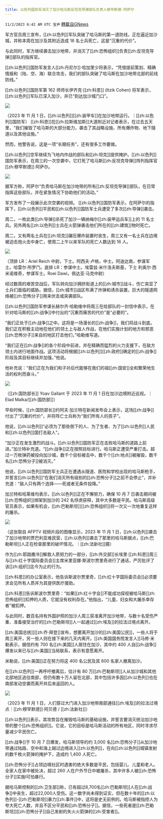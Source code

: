 ```yaml
---
title: 以色列国防军消灭了加沙哈马斯反坦克导弹部队负责人穆罕默德·阿萨尔
---
```

`11/2/2023 6:42 AM UTC 宝尹` [轉載自GNews](https://gnews.org/articles/1911822)

军方官员周三宣布，[[zh:以色列]]军队突破了哈马斯的第一道防线，正在逼近加沙城，并称本周在加沙及其附近造成 16 名士兵死亡，这是“沉重的代价”。

与此同时，军方继续袭击加沙地带，并消灭了[[zh:恐怖组织]]负责[[zh:反坦克导弹]]部队的指挥官。

[[zh:以色列]]国防军发言人[[zh:丹尼尔]]·哈加里少将表示，“凭借提前策划、精确情报和（陆、空、海）联合攻击，我们的部队突破了哈马斯在加沙地带北部的前线防线。”

[[zh:以色列]]国防军第 162 师师长伊齐克·[[zh:科恩]] (Itzik Cohen) 将军表示，[[zh:以色列]]军队已深入加沙，并已“到达加沙城门口”。


![](https://i.imgur.com/15PCHyZ.jpg)

（2023 年 11 月 1 日，[[zh:以色列]][[zh:装甲车]]在加沙地带运行。｜[[zh:以色列]]国防军）
[[zh:科恩]]在[[zh:拉斯维加斯]]大道附近对记者表示，在过去五天里，“我们摧毁了哈马斯的大部分能力，袭击了其战略设施、所有爆炸物、地下隧道以及其他设施。”

然而，他警告说，这是一项“长期任务”，还有很多工作要做。

[[zh:以色列]]空军继续为飞地内作战的部队和[[zh:坦克]]提供掩护。[[zh:以色列]]国防军表示，在周三的一次空袭中，它打死了哈马斯[[zh:反坦克导弹]]阵列指挥官[[zh:穆罕默德]]·阿萨尔。

![](https://i.imgur.com/EaFSkGh.jpg)

据军方称，阿萨尔“负责哈马斯在加沙地带的所有[[zh:反坦克导弹]]部队，在日常指挥这些部队，并在紧急情况下协助他们的活动。”

军方发布了一段展示此次空袭的视频。
[[zh:以色列]]国防军表示，在阿萨尔的指挥下，[[zh:以色列]]平民和[[zh:以色列]]国防军士兵遭受了多次[[zh:导弹]]袭击。

周二，一枚此类[[zh:导弹]]杀死了加沙一辆纳梅尔[[zh:装甲运兵车]]上的 11 名士兵。另外两名[[zh:以色列]]士兵在火箭弹袭击他们所在的[[zh:建筑]]物时死亡。

周二，又有两名士兵在[[zh:坦克]]碾压爆炸装置时丧生，周三又有一名士兵在边境被迫击炮火击中身亡，使周二上午以来军队的死亡人数达到 16 人。

![](https://i.imgur.com/CRY8dAy.jpg)

（顶排 LR：Ariel Reich 中尉，下士。阿西夫·卢格，中士。阿迪达南，参谋军士。哈雷尔·所罗门。底排 LR：参谋中士。埃雷兹·米什洛夫斯基，下士 利奥尔·西米诺维奇，参谋军士。Roei Dawi，佩达亚·马克中尉）

经过数周的艰苦空战后，军队转向加沙拥挤街道上的[[zh:城市]]战斗，伤亡突显了士兵们面临的威胁。据信，[[zh:城市]]战区布满了炸弹和诱杀装置，巨大的隧道网络被[[zh:恐怖分子]]用来伏击或突袭部队。

[[zh:以色列]]国防军参谋长赫尔齐·哈勒维中将周三在给部队的一封信中表示，在针对哈马斯的[[zh:战争]]中付出的“沉重而痛苦的代价”是“必要的”。

“我们正处于[[zh:战争]]之中。这将是一场漫长的[[zh:战争]]，我们将战斗到底。我们正在积极主动地在他们的领土上与敌人作战，在他们实施计划的地方和邪恶[[zh:恐怖分子]]来自的地区打击他们，”哈勒维写道。

“我们正在[[zh:战争]]的各个阶段中前进，并在精确而猛烈的火力支援下，在敌方领土内进行地面作战。这项活动将根据[[zh:以色列]][[zh:政府]]确定的[[zh:战争]]阶段及其目标继续并加强，”他说。

他补充说：“我们正在为我们和子孙后代能够在我们的祖[[zh:国安]]全和繁荣地生活的权利而奋斗。”

![](https://i.imgur.com/5PVFN5Q.jpg)

（[[zh:国防部长]] Yoav Gallant 于 2023 年 11 月 1 日在加沙边境附近巡视。｜Elad Malka/[[zh:国防部]]）

早些时候，[[zh:国防部长]]约阿夫·加兰特在新闻发布会上表示，这场[[zh:战争]]付出了“沉重的代价”，并将阵亡士兵称为“我们所有人的孩子”。

他说，[[zh:以色列]]“必须为了那些倒下的人、为了生者、为了[[zh:以色列]]人民和[[zh:以色列]]国打击敌人”。

“加沙正在发生激烈的战斗。[[zh:以色列]]国防军正在击败哈马斯的道路上前进。”加兰特补充道。“[[zh:战争]]正在按照目标进行。哈马斯正遭受严重打击。超过一万枚弹药被投向加沙城，数千个目标被击中，数千个[[zh:地点]]被摧毁，数千名[[zh:恐怖分子]]被消灭。”

他说，[[zh:以色列]]国防军士兵正在遭遇从隧道、医院和学校出现的哈马斯枪手，并誓言[[zh:以色列]]“在我们消灭所有级别的[[zh:恐怖分子]]之前不会停止”，并补充道：“敌人只有两个选择——死或者无条件投降。”

加兰特和哈莱维均表示，[[zh:以色列]]正在不懈努力，确保 10 月 7 日袭击期间被[[zh:恐怖组织]]绑架到加沙的 242 名俘虏获释，其中大多数是平民。哈马斯高级官员表示，如果有机会，[[zh:巴勒斯坦]][[zh:恐怖组织]]将一次又一次地重复这样的屠杀。


![](https://i.imgur.com/1BKwvZq.jpg)


（这张取自 AFPTV 视频片段的图像显示，2023 年 11 月 1 日，[[zh:以色列]]袭击了加沙地带的贾巴利亚难民营，[[zh:以色列]]袭击了那里的哈马斯据点，[[zh:巴勒斯坦]]人正在检查那里的破坏情况。｜[[zh:法新社]]摄）

作为[[zh:耶路撒冷]]解救人质努力的一部分，[[zh:外交部]]长埃里·[[zh:科恩]]周三与[[zh:红十字国际委员会]]主席米里亚娜·斯波尔贾里奇进行了通话，严厉批评了该[[zh:组织]]迄今为止的行为。

[[zh:科恩]]的办公室表示，他告诉斯波尔贾里奇，[[zh:红十字国际委员会]]必须要求会见所有人质并为其提供医疗援助。

[[zh:科恩]]告诉斯波尔贾里奇：“如果[[zh:红十字会]]不能成功探视被哈马斯[[zh:恐怖组织]]扣押的人质，它就没有权利存在。”他指出，“儿童、妇女和大屠杀幸存者”被扣押。

与此同时，数百名持有外国护照的加沙人周三获准离开加沙地带，与数十名受伤严重、准备接受治疗的[[zh:巴勒斯坦]]人一起通过[[zh:埃及]]的拉法过境点离开。

[[zh:美国总统]][[zh:乔·拜登]]宣布，想要离开加沙的[[zh:美国公民]]，一些人将于周三离开，另一些人则在接下来的几天内离开。[[zh:美国国务院发言人]]马修·米勒表示，据信约有 700 名[[zh:美国]]人居住在加沙，其中约 400 人自[[zh:战争]]爆发以来已与[[zh:美国]]当局联系，表示有意愿离开。

米勒说，[[zh:美国]]正在努力将这 400 名公民及其 600 名家人撤离加沙。

在[[zh:以色列]]一再呼吁撤离后，估计有 80 万[[zh:巴勒斯坦]]人从加沙城和其他北部地区逃往南部，但仍有数十万人留在北部，其中包括许多因[[zh:以色列]]也在南部发动空袭而离开并后来返回的人。

![](https://i.imgur.com/9cARawe.jpg)


（2023 年 11 月 1 日，人们穿过大门进入加沙地带南部通往[[zh:埃及]]的拉法过境点｜[[zh:穆罕默德]]·阿贝德 / [[zh:法新社]]）

[[zh:以色列]]表示，其攻势旨在摧毁哈马斯的基础设施，并誓言要消灭统治加沙地带的整个[[zh:恐怖组织]]。它说，它的目标是哈马斯活动的所有地区，同时寻求尽量减少平民伤亡。

[[zh:战争]]于 10 月 7 日爆发，哈马斯领导的约 3,000 名[[zh:恐怖分子]]从加沙地带通过陆路、空中和海上越过边境进入[[zh:以色列]]，在向[[zh:以色列]]城镇发射的数千枚火箭弹的掩护下，造成约 1,400 人死亡。

[[zh:恐怖分子]]占领边境社区时遇害的绝大多数是平民，包括婴儿、儿童和老人。全家人在家中被处决，超过 260 人在户外节日中被屠杀，其中许多人被[[zh:恐怖分子]]实施l可怕暴行。

据哈马斯控制的[[zh:卫生部]]称，已有超过8,700名[[zh:巴勒斯坦]]人在[[zh:战争]]中丧生，超过22,000人受伤。这一数字尚未得到证实，但在数十年的[[zh:以色列]]-[[zh:巴勒斯坦]]暴力[[zh:事件]]中，这将是史无前例的。哈马斯被指控人为夸大死亡人数，并且不区分平民和[[zh:恐怖分子]]。据信，一些死者是[[zh:巴勒斯坦]][[zh:恐怖分子]]自己发射的失火火箭弹的[[zh:受害者]]。

